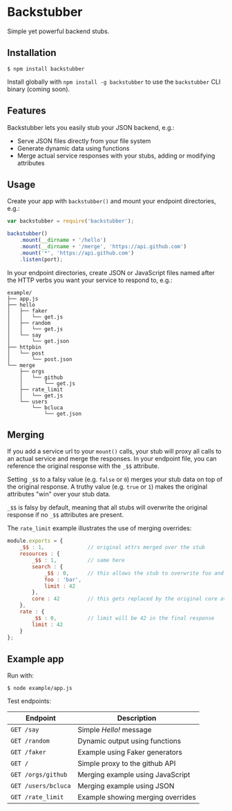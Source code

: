 Backstubber
===========

Simple yet powerful backend stubs.

Installation
------------

    $ npm install backstubber

Install globally with `npm install -g backstubber` to use the `backstubber` CLI binary (coming soon).

Features
--------

Backstubber lets you easily stub your JSON backend, e.g.:

* Serve JSON files directly from your file system
* Generate dynamic data using functions
* Merge actual service responses with your stubs, adding or modifying attributes

Usage
-----

Create your app with `backstubber()` and mount your endpoint directories, e.g.:

````javascript
var backstubber = require('backstubber');

backstubber()
    .mount(__dirname + '/hello')
    .mount(__dirname + '/merge', 'https://api.github.com')
    .mount('*', 'https://api.github.com')
    .listen(port);
````

In your endpoint directories, create JSON or JavaScript files named after the HTTP verbs you want your service to respond to, e.g.:

    example/
    ├── app.js
    ├── hello
    │   ├── faker
    │   │   └── get.js
    │   ├── random
    │   │   └── get.js
    │   └── say
    │       └── get.json
    ├── httpbin
    │   └── post
    │       └── post.json
    └── merge
        ├── orgs
        │   └── github
        │       └── get.js
        ├── rate_limit
        │   └── get.js
        └── users
            └── bcluca
                └── get.json

Merging
-------

If you add a service url to your `mount()` calls, your stub will proxy all calls to an actual service and merge the responses. In your endpoint file, you can reference the original response with the `_$$` attribute.

Setting `_$$` to a falsy value (e.g. `false` or `0`) merges your stub data on top of the original response. A truthy value (e.g. `true` or `1`) makes the original attributes "win" over your stub data.

`_$$` is falsy by default, meaning that all stubs will overwrite the original response if no `_$$` attributes are present.

The `rate_limit` example illustrates the use of merging overrides:

````javascript
module.exports = {
    _$$ : 1,              // original attrs merged over the stub
    resources : {
        _$$ : 1,          // same here
        search : {
            _$$ : 0,      // this allows the stub to overwrite foo and limit
            foo : 'bar',
            limit : 42
        },
        core : 42         // this gets replaced by the original core attr
    },
    rate : {
        _$$ : 0,          // limit will be 42 in the final response
        limit : 42
    }
};
````

Example app
-----------

Run with:

    $ node example/app.js

Test endpoints:

Endpoint | Description
--- | ---
`GET /say`          | Simple _Hello!_ message
`GET /random`       | Dynamic output using functions
`GET /faker`        | Example using Faker generators
`GET /`             | Simple proxy to the github API
`GET /orgs/github`  | Merging example using JavaScript
`GET /users/bcluca` | Merging example using JSON
`GET /rate_limit`   | Example showing merging overrides
